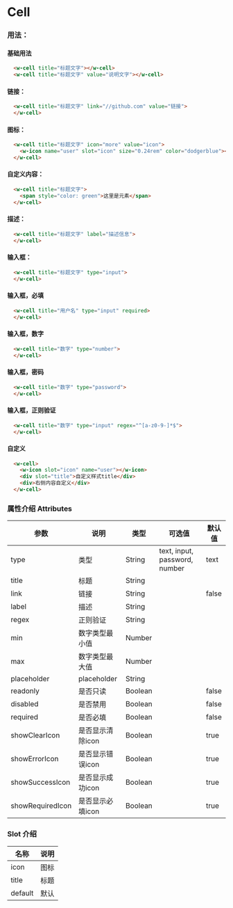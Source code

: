 # Cell 


### 用法：

#### 基础用法

```html
  <w-cell title="标题文字"></w-cell>
  <w-cell title="标题文字" value="说明文字"></w-cell>
```

#### 链接：

```html
  <w-cell title="标题文字" link="//github.com" value="链接">
  </w-cell>
```

#### 图标：

```html
  <w-cell title="标题文字" icon="more" value="icon">
    <w-icon name="user" slot="icon" size="0.24rem" color="dodgerblue"></w-icon>
  </w-cell>
```

#### 自定义内容：

```html
  <w-cell title="标题文字">
    <span style="color: green">这里是元素</span>
  </w-cell>
```

#### 描述：

```html
  <w-cell title="标题文字" label="描述信息">
  </w-cell>
```

#### 输入框：

```html
  <w-cell title="标题文字" type="input">
  </w-cell>
```

#### 输入框，必填

```html
  <w-cell title="用户名" type="input" required>
  </w-cell>
```

#### 输入框，数字

```html
  <w-cell title="数字" type="number">
  </w-cell>
```

#### 输入框，密码

```html
  <w-cell title="数字" type="password">
  </w-cell>
```

#### 输入框，正则验证

```html
  <w-cell title="数字" type="input" regex="^[a-z0-9-]*$">
  </w-cell>
```

#### 自定义

```html
  <w-cell>
    <w-icon slot="icon" name="user"></w-icon>
    <div slot="title">自定义样式title</div>
    <div>右侧内容自定义</div>
  </w-cell>
```



### 属性介绍 Attributes

|参数         | 说明      | 类型       | 可选值      | 默认值    |
|------------|-----------|-----------|------------|----------|
| type       | 类型       | String    | text, input, password, number |  text  |
| title      | 标题       | String    |            |          |
| link       | 链接       | String    |            |   false  |
| label      | 描述       | String    |            |          |
| regex      | 正则验证    | String    |            |          |
| min        | 数字类型最小值  | Number    |            |          |
| max        | 数字类型最大值  | Number    |            |          |
| placeholder | placeholder  | String    |            |          |
| readonly    | 是否只读  | Boolean    |            |   false       |
| disabled    | 是否禁用  | Boolean    |            |   false       |
| required    | 是否必填  | Boolean    |            |   false       |
| showClearIcon      | 是否显示清除icon  | Boolean    |            |   true       |
| showErrorIcon      | 是否显示错误icon  | Boolean    |            |   true       |
| showSuccessIcon    | 是否显示成功icon  | Boolean    |            |   true       |
| showRequiredIcon   | 是否显示必填icon  | Boolean    |            |   true       |


### Slot 介绍

| 名称       | 说明     | 
|-----------|---------|
| icon      | 图标     |
| title     | 标题     |
| default   | 默认     |

